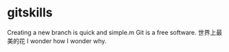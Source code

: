 # gitskills
Creating a new branch is quick and simple.m
Git is a free software.
世界上最美的花
I wonder how I wonder why.

